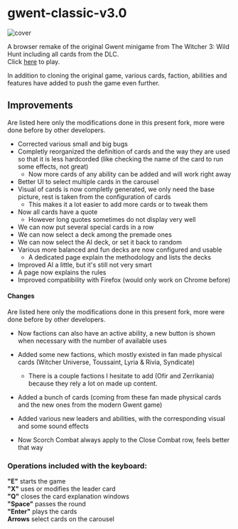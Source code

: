 # gwent-classic-v3.0
![cover](https://user-images.githubusercontent.com/26311830/116256903-f1599b00-a7b6-11eb-84a1-16dcb5c9bfc6.jpg)

A browser remake of the original Gwent minigame from The Witcher 3: Wild Hunt including all cards from the DLC.<br/>Click [here](https://romain-durban.github.io/gwent-classic-v3.0/) to play.

In addition to cloning the original game, various cards, faction, abilities and features have added to push the game even further.

## Improvements

Are listed here only the modifications done in this present fork, more were done before by other developers.

- Corrected various small and big bugs
- Completly reorganized the definition of cards and the way they are used so that it is less hardcorded (like checking the name of the card to run some effects, not great)
  - Now more cards of any ability can be added and will work right away
- Better UI to select multiple cards in the carousel
- Visual of cards is now completly generated, we only need the base picture, rest is taken from the configuration of cards
  - This makes it a lot easier to add more cards or to tweak them
- Now all cards have a quote
  - However long quotes sometimes do not display very well
- We can now put several special cards in a row
- We can now select a deck among the premade ones
- We can now select the AI deck, or set it back to random
- Various more balanced and fun decks are now configured and usable
  - A dedicated page explain the methodology and lists the decks
- Improved AI a little, but it's still not very smart
- A page now explains the rules
- Improved compatibility with Firefox (would only work on Chrome before)

#### Changes

Are listed here only the modifications done in this present fork, more were done before by other developers.

- Now factions can also have an active ability, a new button is shown when necessary with the number of available uses
- Added some new factions, which mostly existed in fan made physical cards (Witcher Universe, Toussaint, Lyria & Rivia, Syndicate)
  - There is a couple factions I hesitate to add (Ofir and Zerrikania) because they rely a lot on made up content.
- Added a bunch of cards (coming from these fan made physical cards and the new ones from the modern Gwent game)
- Added various new leaders and abilities, with the corresponding visual and some sound effects

- Now Scorch Combat always apply to the Close Combat row, feels better that way


### Operations included with the keyboard:

**"E"** starts the game<br />
**"X"** uses or modifies the leader card<br />
**"Q"** closes the card explanation windows<br />
**"Space"** passes the round<br />
**"Enter"** plays the cards<br />
**Arrows** select cards on the carousel
